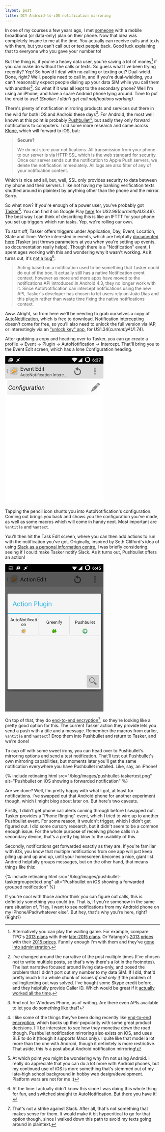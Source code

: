 ```yaml
---
layout: post
title: DIY Android-to-iOS notification mirroring
---
```


In one of my courses a few years ago, I met [someone](https://twitter.com/ImperialX92) with a mobile broadband (or data-only) plan on their phone. Now that idea was completely insane to me at the time. You actually can receive calls and texts with them, but you can't call out or text people back. Good luck explaining that to everyone who you gave your number to!

But the thing is, if you're a heavy data user, you're saving a lot of money[^valuedata] if you can make do without the calls or texts. So guess what I've been trying recently? Yep! So how'd I deal with no calling or texting out? Dual-wield. Done, right? Well, people need to call in, and if you're dual-wielding, you can't reasonably expect people dialing up your data SIM while you call them with another[^narrative]. So what if it was all kept to the secondary phone? Well I'm using an iPhone, and have a spare Android phone lying around. Time to put the droid to use! *(Spoiler: I didn't get call notifications working)*

There's plenty of notification mirroring products and services out there in the wild for both iOS and Android these days[^winpho]. For Android, the most well known at this point is probably [Pushbullet](https://www.pushbullet.com/)[^pushbullet], but sadly they only forward notifications to computers. I did some more research and came across [Klone](http://www.kloneapp.com/), which will forward to iOS, but:

> **Secure?**
>
> We do not store your notifications. All transmission from your phone to our server is via HTTP SSL which is the web standard for security. Once our server sends out the notification to Apple Push servers, we delete the notification immediately. All logs are also filter of any of your notification content.

Which is nice and all, but, well, SSL only provides security to data between my phone and their servers. I like not having my banking verification texts shuttled around in plaintext by anything other than the phone and the mirror. Sorry.

So what now? If you're enough of a power user, you've probably got [Tasker](http://tasker.dinglisch.net/)[^lolios]. You can find it on Google Play [here](https://play.google.com/store/apps/details?id=net.dinglisch.android.taskerm) for US$2.99 (currently AU$3.49). The best way I can think of describing this is like an IFTTT for your phone: you set up triggers which run tasks. Yep, we're rolling our own.

To start off, Tasker offers triggers under Application, Day, Event, Location, State and Time. We're interested in events, which are helpfully [documented here](http://tasker.dinglisch.net/userguide/en/help/eh_index.html) (Tasker just throws parameters at you when you're setting up events, so documentation really helps). Though there is a "Notification" event, I spent ages working with this and wondering why it wasn't working. As it turns out, it's [not a bug](http://www.androidcentral.com/tasker-advanced-use)[^wellwell]:

> Acting based on a notification used to be something that Tasker could do out of the box. It actually still has a native Notification event context, however as more and more apps have moved to the notifications API introduced in Android 4.3, they no longer work with it. Since AutoNotification can intercept notifications using the new API, Tasker's developer has chosen to let users rely on João Dias and this plugin rather than waste time fixing the native notifications context.

Aww. Alright, so from here we'll be needing to grab ourselves a copy of [AutoNotification](https://play.google.com/store/apps/details?id=com.joaomgcd.autonotification), which is free to download. Notification intercepting doesn't come for free, so you'll also need to unlock the full version via IAP, or interestingly via an ["unlock key" app](https://play.google.com/store/apps/details?id=com.joaomgcd.autonotification.unlock), for US$1.34 (currently AU$1.74).

After grabbing a copy and heading over to Tasker, you can go create a profile -> Event -> Plugin -> AutoNotification -> Intercept. That'll bring you to the Event Edit screen, which has a lone Configuration heading.

![Tasker AutoNotification Intercept event edit screen](/blog/images/tasker-autonotification-blank.png)

Tapping the pencil icon shunts you into AutoNotification's configuration. Coming out brings you back and shows you the configuration you've made, as well as some macros which will come in handy next. Most important are `%antitle` and `%antext`.

You'll then hit the Task Edit screen, where you can then add actions to run with the notification you've got. Originally, inspired by Seth Clifford's idea of using [Slack as a personal information centre](http://sethclifford.me/2015/09/using-slack-as-a-personal-information-center/), I was briefly considering seeing if I could make Tasker notify Slack. As it turns out, Pushbullet offers an action!

![Pushbullet action in the Tasker action plugins](/blog/images/tasker-pushbulletaction.png)

On top of that, they do [end-to-end encryption](https://blog.pushbullet.com/2015/08/11/end-to-end-encryption/)[^slackisstillcool], so they're looking like a pretty good option for this. The current Tasker action they provide lets you send a push with a title and a message. Remember the macros from earlier, `%antitle` and `%antext`? Drop them into Pushbullet and return to Tasker, and we're done!

To cap off with some sweet irony, you can head over to Pushbullet's mirroring options and send a test notification. That'll test out Pushbullet's own mirroring capabilities, but moments later you'll get the same notification everywhere you have Pushbullet installed. Like, say, an iPhone!

{% include retinaimg.html src="/blog/images/pushbullet-taskertest.png" alt="Pushbullet on iOS showing a forwarded notification" %}

Are we done? Well, I'm pretty happy with what I got, at least for notifications. I've swapped out that Android phone for another experiment though, which I might blog about later on. But here's two caveats.

Firstly, I didn't get phone call alerts coming through before I swapped out. Tasker provides a "Phone Ringing" event, which I tried to wire up to another Pushbullet event. For some reason, it wouldn't trigger, which I didn't get figured out. I did some cursory research, but it didn't seem to be a common enough issue. For the whole purpose of receiving phone calls in a secondary device, that's a pretty big blow to the usability of this.

Secondly, notifications get forwarded exactly as they are. If you're familiar with iOS, you know that multiple notifications from one app will just keep piling up and up and up, until your homescreen becomes a nice, giant list. Android helpfully groups messages, but on the other hand, that means things like this:

{% include retinaimg.html src="/blog/images/pushbullet-taskergroupedtext.png" alt="Pushbullet on iOS showing a forwarded grouped notification" %}

If you're cool with those and/or think you can figure out calls, this is definitely something you could try. That is, if you're somehow in the same rare situation of, "Hey, I want to see notifications from my Android phone on my iPhone/iPad/whatever else". But hey, that's why you're here, right? (Right?)

  [^valuedata]: Alternatively you can play the waiting game. For example, compare TPG's [2013 plans](https://web.archive.org/web/20130304221720/http://www.tpg.com.au/mobile/plans) with their [late-2015 plans](https://web.archive.org/web/20151107235410/https://www.tpg.com.au/mobile/plans). Or Yatango's [2013 prices](https://web.archive.org/web/20130409065404/https://www.yatangomobile.com.au/#pricingAnchor) with their [2015 prices](https://web.archive.org/web/20150121211959/https://yatango.com.au/mobile/pricing/personalised). Funnily enough I'm with them and they've [gone into administration](http://www.crn.com.au/News/410046,optus-reseller-yatango-mobile-australia-hits-the-wall.aspx).
  [^narrative]: I've changed around the narrative of the post multiple times (I've chosen not to write multiple posts, so that's why there's a lot in the footnotes). The last narrative focused around living data-only, and posed the problem that I didn't port out my number to my data SIM. If I did, that'd pretty much kill a whole chunk of issues *if and only if* the problem of calling/texting out was solved. I've bought some Skype credit before, and they helpfully provide Caller ID. Which would be great if it [actually worked all the time](https://www.google.com.au/search?q="Please+note+that+Skype+cannot+guarantee+that+caller+identification+will+always+be+displayed").
  [^winpho]: And not for Windows Phone, as of writing. Are there even APIs available to let you do something like that?
  [^pushbullet]: I like some of the things they've been doing recently like [end-to-end encryption](https://blog.pushbullet.com/2015/08/11/end-to-end-encryption/), which backs up their popularity with some great product decisions. I'll be interested to see how they monetise down the road though. Pushbullet notification mirroring also exists on iOS, and uses BLE to do it (though it supports Macs only). I quite like that model a lot more than the one with Android, though it definitely is more restrictive. That aside, this *is* a post about Android notification mirroring!
  [^lolios]: At which point you might be wondering why I'm not using Android. I really do appreciate that you can do a lot more with Android phones, but my continued use of iOS is more something that's stemmed out of my late-high school background in hobby web design/development. Platform wars are not for me :)
  [^wellwell]: At the time I actually didn't know this since I was doing this whole thing for fun, and switched straight to AutoNotification. But there you have it!
  [^slackisstillcool]: That's not a strike against Slack. After all, that's not something that makes sense for them. It would make it bit hypocritical to go for that option though, since I walked down this path to avoid my texts going around in plaintext.
